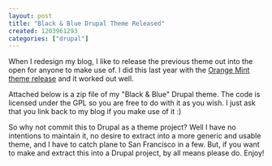 ```yaml
--- 
layout: post
title: "Black & Blue Drupal Theme Released"
created: 1203961293
categories: ["drupal"]
---
```


When I redesign my blog, I like to release the previous theme out into the open for anyone to make use of. I did this last year with the <a href="https://tedserbinski.com/drupal/orange-mint-drupal-theme-for-download/">Orange Mint theme release</a> and it worked out well.

Attached below is a zip file of my "Black & Blue" Drupal theme. The code is licensed under the GPL so you are free to do with it as you wish. I just ask that you link back to my blog if you make use of it :)

So why not commit this to Drupal as a theme project? Well I have no intentions to maintain it, no desire to extract into a more generic and usable theme, and I have to catch plane to San Francisco in a few. But, if you want to make and extract this into a Drupal project, by all means please do. Enjoy!
